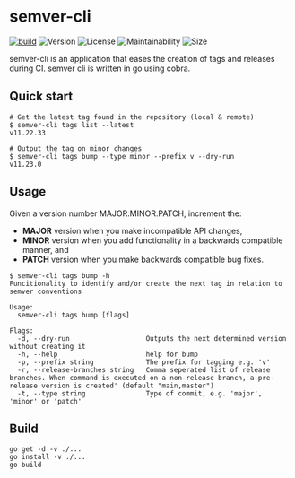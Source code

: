 # semver-cli
[![build](https://github.com/JFWenisch/semver-cli/actions/workflows/build-go.yml/badge.svg?branch=main)](https://github.com/JFWenisch/semver-cli/actions/workflows/build-go.yml) ![Version](https://img.shields.io/github/v/release/jfwenisch/semver-cli) ![License](https://img.shields.io/github/license/jfwenisch/semver-cli)   ![Maintainability](https://img.shields.io/codeclimate/maintainability/JFWenisch/semver-cli)
 ![Size](https://img.shields.io/github/repo-size/jfwenisch/semver-cli) 

semver-cli is an application that eases the creation of tags and releases during CI. semver cli is written in go using cobra.

## Quick start
```
# Get the latest tag found in the repository (local & remote)
$ semver-cli tags list --latest
v11.22.33

# Output the tag on minor changes
$ semver-cli tags bump --type minor --prefix v --dry-run
v11.23.0
```
## Usage
Given a version number MAJOR.MINOR.PATCH, increment the:

- **MAJOR** version when you make incompatible API changes,
- **MINOR** version when you add functionality in a backwards compatible manner, and
- **PATCH** version when you make backwards compatible bug fixes.




```
$ semver-cli tags bump -h
Funcitionality to identify and/or create the next tag in relation to semver conventions

Usage:
  semver-cli tags bump [flags]

Flags:
  -d, --dry-run                   Outputs the next determined version without creating it
  -h, --help                      help for bump
  -p, --prefix string             The prefix for tagging e.g. 'v'
  -r, --release-branches string   Comma seperated list of release branches. When command is executed on a non-release branch, a pre-release version is created' (default "main,master")
  -t, --type string               Type of commit, e.g. 'major', 'minor' or 'patch'
```
## Build
```
go get -d -v ./...
go install -v ./...
go build
```

